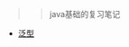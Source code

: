 >> java基础的复习笔记

- [泛型](https://github.com/fishhello/learn/blob/master/java%E5%A4%8D%E4%B9%A0/%E6%B3%9B%E5%9E%8B.md)
